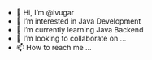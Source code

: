 - 👋 Hi, I’m @ivugar
- 👀 I’m interested in Java Development
- 🌱 I’m currently learning Java Backend
- 💞️ I’m looking to collaborate on ...
- 📫 How to reach me ...

<!---
ivugar/ivugar is a ✨ special ✨ repository because its `README.md` (this file) appears on your GitHub profile.
You can click the Preview link to take a look at your changes.
--->
